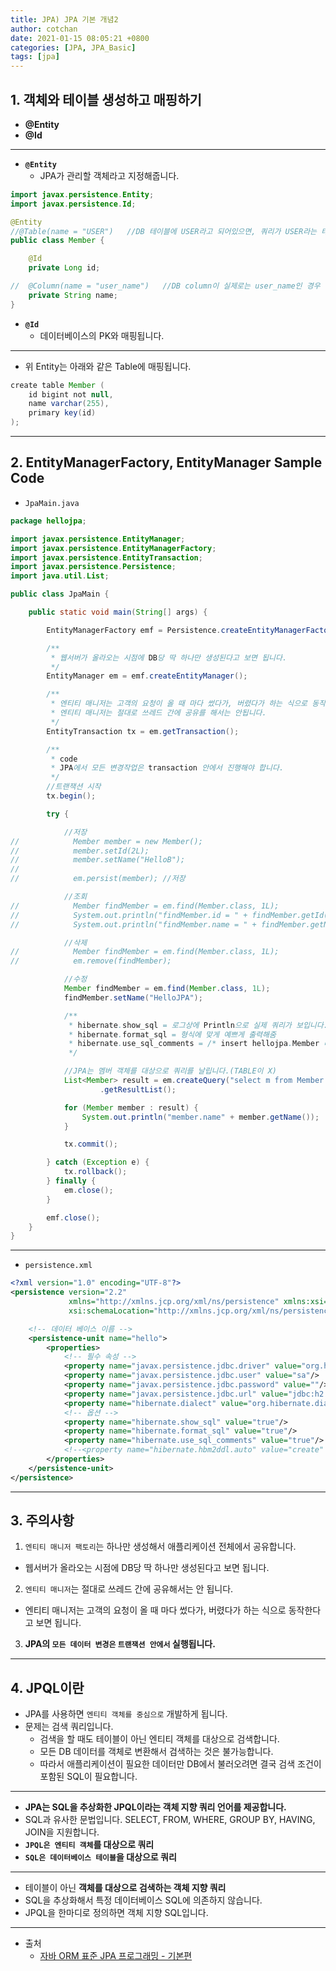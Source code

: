 ```yaml
---
title: JPA) JPA 기본 개념2
author: cotchan 
date: 2021-01-15 08:05:21 +0800 
categories: [JPA, JPA_Basic]
tags: [jpa] 
---
```


## 1. 객체와 테이블 생성하고 매핑하기

+ **@Entity**
+ **@Id**

---

+ **`@Entity`**
  + JPA가 관리할 객체라고 지정해줍니다.
  
```java
import javax.persistence.Entity;
import javax.persistence.Id;

@Entity
//@Table(name = "USER")   //DB 테이블에 USER라고 되어있으면, 쿼리가 USER라는 테이블에 나갑니다.
public class Member {

    @Id
    private Long id;

//  @Column(name = "user_name")   //DB column이 실제로는 user_name인 경우
    private String name;
}
```

+ **`@Id`**
  + 데이터베이스의 PK와 매핑됩니다.

---

+ 위 Entity는 아래와 같은 Table에 매핑됩니다.

```java
create table Member (  
    id bigint not null,
    name varchar(255),
    primary key(id)
);
```


---

## 2. EntityManagerFactory, EntityManager Sample Code 

+ `JpaMain.java` 

```java
package hellojpa;

import javax.persistence.EntityManager;
import javax.persistence.EntityManagerFactory;
import javax.persistence.EntityTransaction;
import javax.persistence.Persistence;
import java.util.List;

public class JpaMain {

    public static void main(String[] args) {

        EntityManagerFactory emf = Persistence.createEntityManagerFactory("hello");

        /**
         * 웹서버가 올라오는 시점에 DB당 딱 하나만 생성된다고 보면 됩니다.
         */
        EntityManager em = emf.createEntityManager();

        /**
         * 엔티티 매니저는 고객의 요청이 올 때 마다 썼다가, 버렸다가 하는 식으로 동작한다고 보면 됩니다.
         * 엔티티 매니저는 절대로 쓰레드 간에 공유를 해서는 안됩니다.
         */
        EntityTransaction tx = em.getTransaction();

        /**
         * code
         * JPA에서 모든 변경작업은 transaction 안에서 진행해야 합니다.
         */
        //트랜잭션 시작
        tx.begin();

        try {

            //저장
//            Member member = new Member();
//            member.setId(2L);
//            member.setName("HelloB");
//
//            em.persist(member); //저장

            //조회
//            Member findMember = em.find(Member.class, 1L);
//            System.out.println("findMember.id = " + findMember.getId());
//            System.out.println("findMember.name = " + findMember.getName());

            //삭제
//            Member findMember = em.find(Member.class, 1L);
//            em.remove(findMember);

            //수정
            Member findMember = em.find(Member.class, 1L);
            findMember.setName("HelloJPA");

            /**
             * hibernate.show_sql = 로그상에 Println으로 실제 쿼리가 보입니다.
             * hibernate.format_sql = 형식에 맞게 예쁘게 출력해줌
             * hibernate.use_sql_comments = /* insert hellojpa.Member 라는 부분을 보여줍니다.
             */

            //JPA는 멤버 객체를 대상으로 쿼리를 날립니다.(TABLE이 X)
            List<Member> result = em.createQuery("select m from Member as m", Member.class)
                    .getResultList();

            for (Member member : result) {
                System.out.println("member.name" + member.getName());
            }

            tx.commit();

        } catch (Exception e) {
            tx.rollback();
        } finally {
            em.close();
        }

        emf.close();
    }
}
```

---

+ `persistence.xml`

```xml
<?xml version="1.0" encoding="UTF-8"?>
<persistence version="2.2"
             xmlns="http://xmlns.jcp.org/xml/ns/persistence" xmlns:xsi="http://www.w3.org/2001/XMLSchema-instance"
             xsi:schemaLocation="http://xmlns.jcp.org/xml/ns/persistence http://xmlns.jcp.org/xml/ns/persistence/persistence_2_2.xsd">

    <!-- 데이터 베이스 이름 -->
    <persistence-unit name="hello">
        <properties>
            <!-- 필수 속성 -->
            <property name="javax.persistence.jdbc.driver" value="org.h2.Driver"/>
            <property name="javax.persistence.jdbc.user" value="sa"/>
            <property name="javax.persistence.jdbc.password" value=""/>
            <property name="javax.persistence.jdbc.url" value="jdbc:h2:tcp://localhost/~/test"/>
            <property name="hibernate.dialect" value="org.hibernate.dialect.H2Dialect"/>
            <!-- 옵션 -->
            <property name="hibernate.show_sql" value="true"/>
            <property name="hibernate.format_sql" value="true"/>
            <property name="hibernate.use_sql_comments" value="true"/>
            <!--<property name="hibernate.hbm2ddl.auto" value="create" />-->
        </properties>
    </persistence-unit>
</persistence>
```

---


## 3. 주의사항

1. `엔티티 매니저 팩토리`는 하나만 생성해서 애플리케이션 전체에서 공유합니다.
  + 웹서버가 올라오는 시점에 DB당 딱 하나만 생성된다고 보면 됩니다.


2. `엔티티 매니저`는 절대로 쓰레드 간에 공유해서는 안 됩니다. 
  + 엔티티 매니저는 고객의 요청이 올 때 마다 썼다가, 버렸다가 하는 식으로 동작한다고 보면 됩니다.

3. **JPA의 `모든 데이터 변경은` `트랜잭션 안에서` 실행됩니다.**


---

## 4. JPQL이란

+ JPA를 사용하면 `엔티티 객체를 중심으로` 개발하게 됩니다.
+ 문제는 검색 쿼리입니다.
  + 검색을 할 때도 테이블이 아닌 엔티티 객체를 대상으로 검색합니다.
  + 모든 DB 데이터를 객체로 변환해서 검색하는 것은 불가능합니다.
  + 따라서 애플리케이션이 필요한 데이터만 DB에서 불러오려면 결국 검색 조건이 포함된 SQL이 필요합니다.  

---

+ **JPA는 SQL을 추상화한 JPQL이라는 객체 지향 쿼리 언어를 제공합니다.**
+ SQL과 유사한 문법입니다. SELECT, FROM, WHERE, GROUP BY, HAVING, JOIN을 지원합니다.
+ **`JPQL은 엔티티 객체`를 대상으로 쿼리**
+ **`SQL은 데이터베이스 테이블`을 대상으로 쿼리**

---

+ 테이블이 아닌 **객체를 대상으로 검색하는 객체 지향 쿼리**
+ SQL을 추상화해서 특정 데이터베이스 SQL에 의존하지 않습니다. 
+ JPQL을 한마디로 정의하면 객체 지향 SQL입니다.

   


---

+ 출처
    + [자바 ORM 표준 JPA 프로그래밍 - 기본편](https://www.inflearn.com/course/ORM-JPA-Basic)
